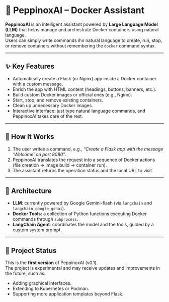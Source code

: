 # 🐳 PeppinoxAI – Docker Assistant

**PeppinoxAI** is an intelligent assistant powered by **Large Language Model (LLM)** that helps manage and orchestrate Docker containers using natural language.  
Users can simply write commands ihn natural language to create, run, stop, or remove containers without remembering the `docker` command syntax.  

---

## ✨ Key Features
- Automatically create a Flask (or Nginx) app inside a Docker container with a custom message.  
- Enrich the app with HTML content (headings, buttons, banners, etc.).  
- Build custom Docker images or official ones (e.g., Nginx).  
- Start, stop, and remove existing containers.  
- Clean up unnecessary Docker images.  
- Interactive interface: just type natural language commands, and PeppinoxAI takes care of the rest.  

---

## 🚀 How It Works
1. The user writes a command, e.g., *“Create a Flask app with the message ‘Welcome’ on port 8080”*.  
2. PeppinoxAI translates the request into a sequence of Docker actions (file creation → image build → container run).  
3. The assistant returns the operation status and the local URL to visit.  

---

## 🧩 Architecture
- **LLM**: currently powered by Google Gemini-flash (via `langchain` and `langchain_google_genai`).  
- **Docker Tools**: a collection of Python functions executing Docker commands through `subprocess`.  
- **LangChain Agent**: coordinates the model and the tools, guided by a custom system prompt.  

---

## 📌 Project Status
This is the **first version** of PeppinoxAI (v0.1).  
The project is experimental and may receive updates and improvements in the future, such as:  
- Adding graphical interfaces.  
- Extending to Kubernetes or Podman.  
- Supporting more application templates beyond Flask.
